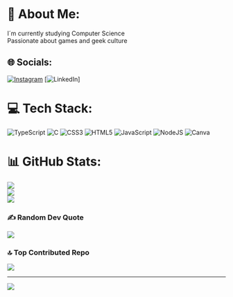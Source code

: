 # 💫 About Me:
I´m currently studying Computer Science<br>Passionate about games and geek culture


## 🌐 Socials:
[![Instagram](https://img.shields.io/badge/Instagram-%23E4405F.svg?logo=Instagram&logoColor=white)](https://instagram.com/@caririleticia) [![LinkedIn](https://img.shields.io/badge/LinkedIn-%230077B5.svg?logo=linkedin&logoColor=white)]

# 💻 Tech Stack:
![TypeScript](https://img.shields.io/badge/typescript-%23007ACC.svg?style=for-the-badge&logo=typescript&logoColor=white) ![C](https://img.shields.io/badge/c-%2300599C.svg?style=for-the-badge&logo=c&logoColor=white) ![CSS3](https://img.shields.io/badge/css3-%231572B6.svg?style=for-the-badge&logo=css3&logoColor=white) ![HTML5](https://img.shields.io/badge/html5-%23E34F26.svg?style=for-the-badge&logo=html5&logoColor=white) ![JavaScript](https://img.shields.io/badge/javascript-%23323330.svg?style=for-the-badge&logo=javascript&logoColor=%23F7DF1E) ![NodeJS](https://img.shields.io/badge/node.js-6DA55F?style=for-the-badge&logo=node.js&logoColor=white) ![Canva](https://img.shields.io/badge/Canva-%2300C4CC.svg?style=for-the-badge&logo=Canva&logoColor=white)
# 📊 GitHub Stats:
![](https://github-readme-stats.vercel.app/api?username=CaririLeticia&theme=calm_pink&hide_border=false&include_all_commits=true&count_private=false)<br/>
![](https://github-readme-streak-stats.herokuapp.com/?user=CaririLeticia&theme=calm_pink&hide_border=false)<br/>
![](https://github-readme-stats.vercel.app/api/top-langs/?username=CaririLeticia&theme=calm_pink&hide_border=false&include_all_commits=true&count_private=false&layout=compact)

### ✍️ Random Dev Quote
![](https://quotes-github-readme.vercel.app/api?type=horizontal&theme=tokyonight)

### 🔝 Top Contributed Repo
![](https://github-contributor-stats.vercel.app/api?username=CaririLeticia&limit=5&theme=rose&combine_all_yearly_contributions=true)

---
[![](https://visitcount.itsvg.in/api?id=CaririLeticia&icon=0&color=0)](https://visitcount.itsvg.in)

<!-- Proudly created with GPRM ( https://gprm.itsvg.in ) -->
